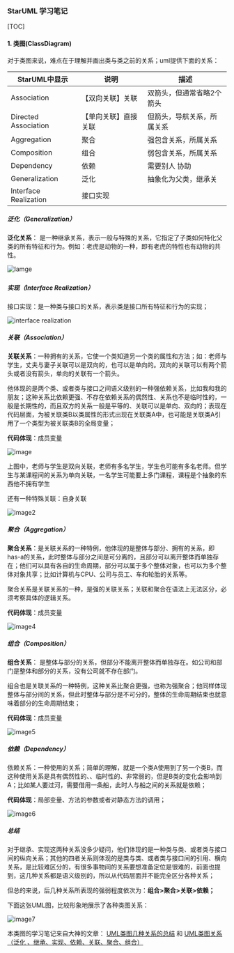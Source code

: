 ### StarUML 学习笔记

[TOC]

#### 1. 类图(ClassDiagram)

对于类图来说，难点在于理解并画出类与类之前的关系；uml提供下面的关系：

| StarUML中显示         | 说明                 | 描述                       |
| --------------------- | -------------------- | -------------------------- |
| Association           | 【双向关联】关联     | 双箭头，但通常省略2个箭头  |
| Directed Association  | 【单向关联】直接关联 | 但箭头，导航关系，所属关系 |
| Aggregation           | 聚合                 | 强包含关系，所属关系       |
| Composition           | 组合                 | 弱包含关系，所属关系       |
| Dependency            | 依赖                 | 需要别人 协助              |
| Generalization        | 泛化                 | 抽象化为父类，继承关       |
| Interface Realization | 接口实现             |                            |

##### 泛化（Generalization）

**泛化关系**： 是一种继承关系，表示一般与特殊的关系，它指定了子类如何特化父类的所有特征和行为。例如：老虎是动物的一种，即有老虎的特性也有动物的共性。

![Iamge](http://www.uml.org.cn/oobject/images/2016090621.png)

##### 

##### 实现（Interface Realization）

接口实现：是一种类与接口的关系，表示类是接口所有特征和行为的实现；

![interface realization](http://www.uml.org.cn/oobject/images/2016090622.png)

##### 关联（Association）

**关联关系**：一种拥有的关系，它使一个类知道另一个类的属性和方法；如：老师与学生，丈夫与妻子关联可以是双向的，也可以是单向的。双向的关联可以有两个箭头或者没有箭头，单向的关联有一个箭头。

他体现的是两个类、或者类与接口之间语义级别的一种强依赖关系，比如我和我的朋友；这种关系比依赖更强、不存在依赖关系的偶然性、关系也不是临时性的，一般是长期性的，而且双方的关系一般是平等的、关联可以是单向、双向的；表现在代码层面，为被关联类B以类属性的形式出现在关联类A中，也可能是关联类A引用了一个类型为被关联类B的全局变量； 

**代码体现**：成员变量

![image](http://www.uml.org.cn/oobject/images/2016090623.png)

上图中，老师与学生是双向关联，老师有多名学生，学生也可能有多名老师。但学生与某课程间的关系为单向关联，一名学生可能要上多门课程，课程是个抽象的东西他不拥有学生

还有一种特殊关联：自身关联

![image2](http://www.uml.org.cn/oobject/images/2016090624.png)

##### 聚合（Aggregation）

**聚合关系**：是关联关系的一种特例，他体现的是整体与部分、拥有的关系，即has-a的关系，此时整体与部分之间是可分离的，且部分可以离开整体而单独存在；他们可以具有各自的生命周期，部分可以属于多个整体对象，也可以为多个整体对象共享；比如计算机与CPU、公司与员工、车和轮胎的关系等。 

聚合关系是关联关系的一种，是强的关联关系；关联和聚合在语法上无法区分，必须考察具体的逻辑关系。

**代码体现**：成员变量

![image4](http://www.uml.org.cn/oobject/images/2016090625.png)



##### 组合（Composition）

**组合关系**： 是整体与部分的关系，但部分不能离开整体而单独存在。如公司和部门是整体和部分的关系，没有公司就不存在部门。

组合也是关联关系的一种特例，这种关系比聚合更强，也称为强聚合；他同样体现整体与部分间的关系，但此时整体与部分是不可分的，整体的生命周期结束也就意味着部分的生命周期结束；

**代码体现**：成员变量

![image5](http://www.uml.org.cn/oobject/images/2016090626.png)

##### 依赖（Dependency）

依赖关系：一种使用的关系；简单的理解，就是一个类A使用到了另一个类B，而这种使用关系是具有偶然性的、、临时性的、非常弱的，但是B类的变化会影响到A；比如某人要过河，需要借用一条船，此时人与船之间的关系就是依赖；

**代码体现**：局部变量、方法的参数或者对静态方法的调用；

![image6](http://www.uml.org.cn/oobject/images/2016090627.png)

##### 总结

对于继承、实现这两种关系没多少疑问，他们体现的是一种类与类、或者类与接口间的纵向关系；其他的四者关系则体现的是类与类、或者类与接口间的引用、横向关系，是比较难区分的，有很多事物间的关系要想准备定位是很难的，前面也提到，这几种关系都是语义级别的，所以从代码层面并不能完全区分各种关系；

但总的来说，后几种关系所表现的强弱程度依次为：**组合>聚合>关联>依赖；**

下面这张UML图，比较形象地展示了各种类图关系：

![image7](http://www.uml.org.cn/oobject/images/2016090628.png)

本类图的学习笔记来自大神的文章： [UML类图几种关系的总结](http://www.uml.org.cn/oobject/201609062.asp) 和 [UML类图关系（泛化 、继承、实现、依赖、关联、聚合、组合）](https://www.cnblogs.com/zhoading/p/8300858.html)
